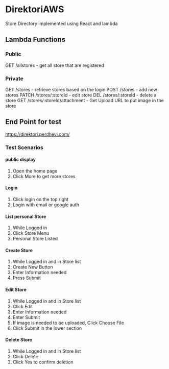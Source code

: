 # DirektoriAWS
Store Directory implemented using React and lambda

## Lambda Functions
### Public

GET /allstores - get all store that are registered

### Private

GET /stores - retrieve stores based on the login 
POST /stores - add new stores
PATCH /stores/:storeId - edit store
DEL /stores/:storeId - delete a store 
GET /stores/:storeId/attachment - Get Upload URL to put image in the store

## End Point for test
https://direktori.perdhevi.com/

### Test Scenarios
#### public display
1. Open the home page 
2. Click More to get more stores

#### Login
1. Click login on the top right
2. Login with email or google auth

#### List personal Store
1. While Logged in
2. Click Store Menu
3. Personal Store Listed

#### Create Store
1. While Logged in and in Store list
2. Create New Button
3. Enter Information needed
4. Press Submit

#### Edit Store
1. While Logged in and in Store list
2. Click Edit
3. Enter Information needed
4. Enter Submit
5. If image is needed to be uploaded, Click Choose File
6. Click Submit in the lower section

#### Delete Store
1. While Logged in and in Store list
2. Click Delete
3. Click Yes to confirm deletion
